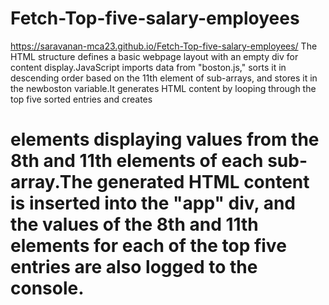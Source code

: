 # Fetch-Top-five-salary-employees
https://saravanan-mca23.github.io/Fetch-Top-five-salary-employees/
The HTML structure defines a basic webpage layout with an empty div for content display.JavaScript imports data from "boston.js," sorts it in descending order based on the 11th element of sub-arrays, and stores it in the newboston variable.It generates HTML content by looping through the top five sorted entries and creates <h1> elements displaying values from the 8th and 11th elements of each sub-array.The generated HTML content is inserted into the "app" div, and the values of the 8th and 11th elements for each of the top five entries are also logged to the console.
